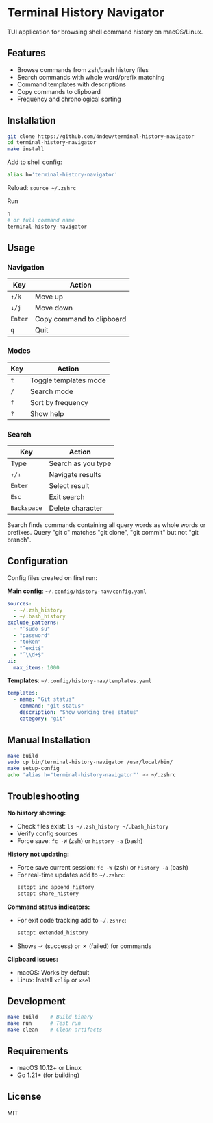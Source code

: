 # Terminal History Navigator

TUI application for browsing shell command history on macOS/Linux.

## Features

- Browse commands from zsh/bash history files
- Search commands with whole word/prefix matching
- Command templates with descriptions
- Copy commands to clipboard
- Frequency and chronological sorting

## Installation

```bash
git clone https://github.com/4ndew/terminal-history-navigator
cd terminal-history-navigator
make install
```

Add to shell config:
```bash
alias h='terminal-history-navigator'
```
Reload: `source ~/.zshrc`

Run
```bash
h
# or full command name
terminal-history-navigator
```

## Usage

### Navigation
| Key | Action |
|-----|--------|
| `↑/k` | Move up |
| `↓/j` | Move down |
| `Enter` | Copy command to clipboard |
| `q` | Quit |

### Modes
| Key | Action |
|-----|--------|
| `t` | Toggle templates mode |
| `/` | Search mode |
| `f` | Sort by frequency |
| `?` | Show help |

### Search
| Key | Action |
|-----|--------|
| Type | Search as you type |
| `↑/↓` | Navigate results |
| `Enter` | Select result |
| `Esc` | Exit search |
| `Backspace` | Delete character |

Search finds commands containing all query words as whole words or prefixes. Query "git c" matches "git clone", "git commit" but not "git branch".

## Configuration

Config files created on first run:

**Main config**: `~/.config/history-nav/config.yaml`
```yaml
sources:
  - ~/.zsh_history
  - ~/.bash_history
exclude_patterns:
  - "^sudo su"
  - "password"
  - "token"
  - "^exit$"
  - "^\\d+$"
ui:
  max_items: 1000
```

**Templates**: `~/.config/history-nav/templates.yaml`
```yaml
templates:
  - name: "Git status"
    command: "git status" 
    description: "Show working tree status"
    category: "git"
```

## Manual Installation

```bash
make build
sudo cp bin/terminal-history-navigator /usr/local/bin/
make setup-config
echo 'alias h="terminal-history-navigator"' >> ~/.zshrc
```

## Troubleshooting

**No history showing:**
- Check files exist: `ls ~/.zsh_history ~/.bash_history`
- Verify config sources
- Force save: `fc -W` (zsh) or `history -a` (bash)

**History not updating:**
- Force save current session: `fc -W` (zsh) or `history -a` (bash)
- For real-time updates add to `~/.zshrc`:
  ```bash
  setopt inc_append_history
  setopt share_history
  ```

**Command status indicators:**
- For exit code tracking add to `~/.zshrc`:
  ```bash
  setopt extended_history
  ```
- Shows ✓ (success) or ✗ (failed) for commands

**Clipboard issues:**
- macOS: Works by default
- Linux: Install `xclip` or `xsel`

## Development

```bash
make build    # Build binary
make run      # Test run
make clean    # Clean artifacts
```

## Requirements

- macOS 10.12+ or Linux
- Go 1.21+ (for building)

## License

MIT
